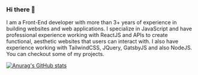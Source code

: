 ### Hi there 👋

I am a Front-End developer with more than 3+ years of experience in building websites and web applications. I specialize in JavaScript and have professional experience working with ReactJS and APIs to create functional, aesthetic websites that users can interact with. I also have experience working with TailwindCSS, JQuery, GatsbyJS and also NodeJS. You can checkout some of my projects.

[![Anurag's GitHub stats](https://github-readme-stats.vercel.app/api?username=CyberDevv)](https://github.com/anuraghazra/github-readme-stats)
